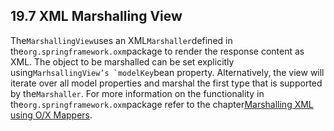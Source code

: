 ## 19.7 XML Marshalling View

The`MarshallingView`uses an XML`Marshaller`defined in the`org.springframework.oxm`package to render the response content as XML. The object to be marshalled can be set explicitly using``MarhsallingView’s `modelKey``bean property. Alternatively, the view will iterate over all model properties and marshal the first type that is supported by the`Marshaller`. For more information on the functionality in the`org.springframework.oxm`package refer to the chapter[Marshalling XML using O/X Mappers](https://docs.spring.io/spring/docs/5.0.0.M5/spring-framework-reference/html/oxm.html).

